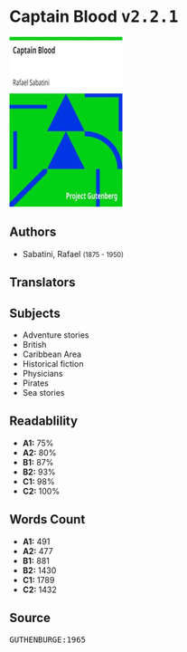 # Captain Blood <kbd>v2.2.1</kbd>

![](./cover.medium.jpg "")

## Authors


 - Sabatini, Rafael <small>(1875 - 1950)</small>

## Translators



## Subjects


 - Adventure stories
 - British
 - Caribbean Area
 - Historical fiction
 - Physicians
 - Pirates
 - Sea stories

## Readablility


 - **A1:** 75%
 - **A2:** 80%
 - **B1:** 87%
 - **B2:** 93%
 - **C1:** 98%
 - **C2:** 100%

## Words Count


 - **A1:** 491
 - **A2:** 477
 - **B1:** 881
 - **B2:** 1430
 - **C1:** 1789
 - **C2:** 1432

## Source


<kbd>GUTHENBURGE:1965</kbd>
